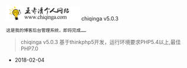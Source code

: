 ![logo](https://github.com/chiqing85/chiqinga/blob/feature/public/uploads/20180130/7cfed4903cc0629139443af7cc04606c.jpg) chiqinga v5.0.3 

~~~
这是我的博客后台管理系统，即将完成……
~~~
> chiqinga v5.0.3 基于thinkphp5开发，运行环境要求PHP5.4以上,最佳PHP7.0

+ 2018-02-04
